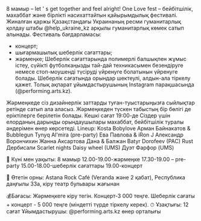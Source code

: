 8 мамыр – let ' s get together and feel alright! 
One Love fest – бейбітшілік, махаббат және бірлікті насихаттайтын қайырымдылық фестивалі. Жиналған қаржы Қазақстандағы Украинаның ресми гуманитарлық қолдау штабы @help_ukraine_kz арқылы гуманитарлық көмек сатып алынады.
Фестиваль бағдарламасы:
- концерт;
- шығармашылық шеберлік сағаттары;
- жәрмеңке;
Шеберлік сағаттарында полимерлі балшықпен жұмыс істеу, сүйікті футболкаңызды тай-дай техникасымен безендіруге немесе стоп-моушенді түсіруді үйренуге болатынын үйренуге болады. Шеберлік сағатында орындар шектеулі, алдын-ала тіркелу қажет. Толық ақпарат ұйымдастырушының Instagram парақшасында (@performing.arts.kz).

Жәрмеңкеде сіз дизайнерлік заттарды туған-туыстарыңызға сыйлықтар ретінде сатып ала аласыз. Жәрмеңкеден түскен табыстың бір бөлігі де еріктілерге берілетін болады.
Кешкі сағат 19:00-де Сіздер үшін елорданың дарынды орындаушылары махаббат, бейбітшілік туралы әндерімен өнер көрсетеді.
Lineup:
Kosta Bobylove
Арман Байнакатов & Bubblegun
Tynyq 
Al'mira (pre-party)
Ева Павлова & iRon J
Александр Ворончихин
Жанна Аксартова
Дана & Балжан
Batyr Dorofeev (PAC)
Rust
Дербисали
Scarlet nights 
Daisy wheel (UMS)
Дуэт Фарфор (UMS)

📆 Күні мен уақыты:
8 мамыр
12.00-19.00-жәрмеңке 
17.30-19.00 – pre-party 
15.00-18.00-шеберлік сағаттары
19.00-концерт

📍 Өтетін орны: Astana Rock Café (Veranda және 2 қабат), Республика даңғылы 33а, кіру театр бульвары жағынан

  💰Бағасы:
Жәрмеңкеге кіру тегін.
Концерт-3 000 теңге.
Шеберлік сағаты + концерт - 5 000 теңге (міндетті түрде тіркелу керек).
⏱ Ұзақтығы: 12 сағат
Ұйымдастырушы: @performing.arts.kz өнер орталығы




